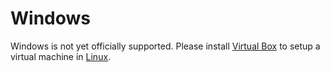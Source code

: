 # Windows

Windows is not yet officially supported. Please install [Virtual Box](https://www.virtualbox.org/) to setup a virtual machine in [Linux](https://github.com/taitus/docs/tree/ae4f905cbe4d87e22bef41f563ffdf81aa3cfb3b/en/installation/prerequisites/README.md).


